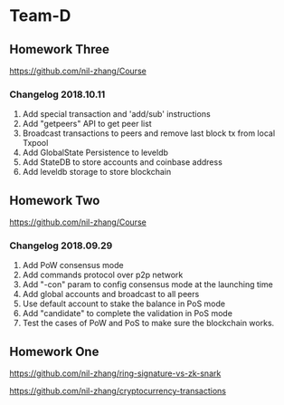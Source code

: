 # Team-D

## Homework Three

https://github.com/nil-zhang/Course

### Changelog 2018.10.11

1. Add special transaction and 'add/sub' instructions
2. Add "getpeers" API to get peer list
3. Broadcast transactions to peers and remove last block tx from local Txpool
4. Add GlobalState Persistence to leveldb
5. Add StateDB to store accounts and coinbase address
6. Add leveldb storage to store blockchain

## Homework Two

https://github.com/nil-zhang/Course

### Changelog 2018.09.29

1. Add PoW consensus mode
2. Add commands protocol over p2p network
3. Add "-con" param to config consensus mode at the launching time
4. Add global accounts and broadcast to all peers
5. Use default account to stake the balance in PoS mode
6. Add "candidate" to complete the validation in PoS mode
7. Test the cases of PoW and PoS to make sure the blockchain works.

## Homework One

https://github.com/nil-zhang/ring-signature-vs-zk-snark

https://github.com/nil-zhang/cryptocurrency-transactions
